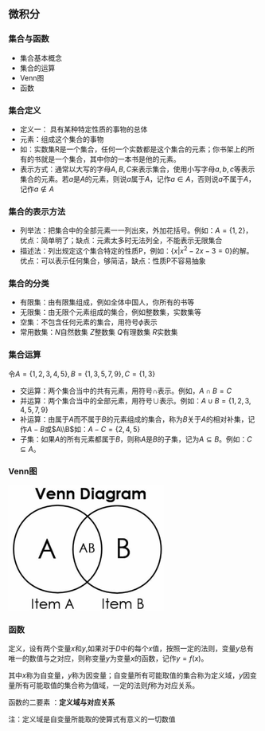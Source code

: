 ## 微积分

### 集合与函数

- 集合基本概念
- 集合的运算
- Venn图
- 函数

### 集合定义

- 定义一： 具有某种特定性质的事物的总体
- 元素：组成这个集合的事物
- 如：实数集R是一个集合，任何一个实数都是这个集合的元素；你书架上的所有的书就是一个集合，其中你的一本书是他的元素。
- 表示方式：通常以大写的字母$A,B,C$来表示集合，使用小写字母$a,b,c$等表示集合的元素。若$a$是$A$的元素，则说$a$属于$A$，记作$a\in{A}$，否则说$a$不属于$A$，记作$a\notin{A}$

### 集合的表示方法

- 列举法：把集合中的全部元素一一列出来，外加花括号。例如：$A=\{1,2\}$，优点：简单明了；缺点：元素太多时无法列全，不能表示无限集合
- 描述法：列出规定这个集合特定的性质P，例如：$\{x|x^2-2x-3=0\}$的解。优点：可以表示任何集合，够简洁，缺点：性质P不容易抽象

### 集合的分类

- 有限集：由有限集组成，例如全体中国人，你所有的书等
- 无限集：由无限个元素组成的集合，例如整数集，实数集等
- 空集：不包含任何元素的集合，用符号$\phi$表示
- 常用数集：$N$自然数集 $Z$整数集 $Q$有理数集 $R$实数集

### 集合运算

令$A=\{1,2,3,4,5\}, B=\{1,3,5,7,9\}, C=\{1,3\}​$

- 交运算：两个集合当中的共有元素，用符号$\cap$表示。例如，$A\cap{B}=C$
- 并运算：两个集合当中的全部元素，用符号$\cup$表示。例如：$A\cup{B}=\{1,2,3,4,5,7,9\}$
- 补运算：由属于$A$而不属于$B$的元素组成的集合，称为$B$关于$A$的相对补集，记作$A-B$或$A\\B$如：$A-C=\{2,4,5\}$
- 子集：如果$A​$的所有元素都属于$B​$，则称$A​$是$B​$的子集，记为$A\subseteq{B}​$。例如：$C\subseteq{A}​$。

### Venn图

![1560608666567](1560608666567.png)

### 函数

定义，设有两个变量$x$和$y$,如果对于$D$中的每个$x$值，按照一定的法则，变量$y$总有唯一的数值与之对应，则称变量$y$为变量$x$的函数，记作$y=f(x)$。

其中$x$称为自变量，$y$称为因变量；自变量所有可能取值的集合称为定义域，$y$因变量所有可能取值的集合称为值域，一定的法则$f$称为对应关系。

函数的二要素 ：**定义域与对应关系**

注：定义域是自变量所能取的使算式有意义的一切数值



